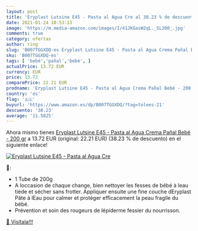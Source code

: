 ```yaml
---
layout: post
title: 'Eryplast Lutsine E45 - Pasta al Agua Cre al 38.23 % de descuento'
date: 2021-01-24 10:53:13
image: 'https://m.media-amazon.com/images/I/41JKGasW2qL._SL200_.jpg'
comments: true
category: ofertas
author: ring
slug: 'B007TGGXDQ-es Eryplast Lutsine E45 - Pasta al Agua Crema Pañal Bebé -...'
sku: 'B007TGGXDQ-es'
tags: [ 'bebé','pañal','bebé', ]
actualPrice: 13.72 EUR
currency: EUR
price: 13.72
comparePrice: 22.21 EUR
prodname: 'Eryplast Lutsine E45 - Pasta al Agua Crema Pañal Bebé - 200 gr'
country: 'es'
flag: '🇪🇸'
buyurl: 'https://www.amazon.es/dp/B007TGGXDQ/?tag=tolees-21'
descuento: '38.23'
average: '11.5825'
---
```


Ahora mismo tienes [Eryplast Lutsine E45 - Pasta al Agua Crema Pañal Bebé - 200 gr](https://www.amazon.es/dp/B007TGGXDQ/?tag=tolees-21) a 13.72 EUR (original: 22.21 EUR) (38.23 %  de descuento) en el siguiente enlace!

[![Eryplast Lutsine E45 - Pasta al Agua Cre](https://m.media-amazon.com/images/I/41JKGasW2qL._SL200_.jpg)](https://www.amazon.es/dp/B007TGGXDQ/?tag=tolees-21)

🔎:

- 1 Tube de 200g
- A loccasion de chaque change, bien nettoyer les fesses de bébé à leau tiède et sécher sans frotter. Appliquer ensuite une fine couche dEryplast Pâte à lEau pour calmer et protéger efficacement la peau fragile du bébé.
- Prévention et soin des rougeurs de lépiderme fessier du nourrisson.

[🛒 Visítala!!!](https://www.amazon.es/dp/B007TGGXDQ/?tag=tolees-21)
